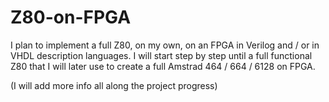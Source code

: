 # Z80-on-FPGA

I plan to implement a full Z80, on my own, on an FPGA in Verilog and / or in VHDL description languages.
I will start step by step until a full functional Z80 that I will later use to create a full Amstrad 464 / 664 / 6128 on FPGA.

(I will add more info all along the project progress)
